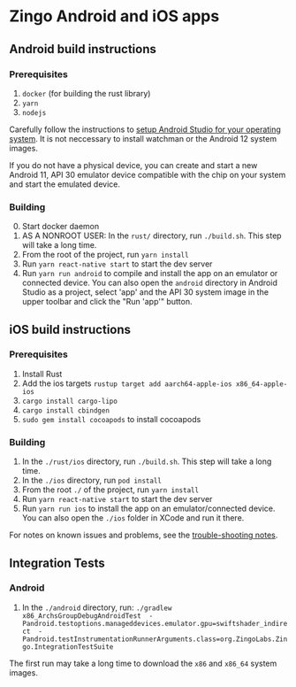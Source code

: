 # Zingo Android and iOS apps

## Android build instructions

### Prerequisites
1. `docker` (for building the rust library)
2. `yarn`
3. `nodejs`

Carefully follow the instructions to [setup Android Studio for your
operating system](https://reactnative.dev/docs/environment-setup).
It is not neccessary to install watchman or the Android 12 system images.

If you do not have a physical device, you can create and start
a new Android 11, API 30 emulator device compatible
with the chip on your system and start the emulated device.

### Building
0. Start docker daemon
1. AS A NONROOT USER: In the `rust/` directory, run `./build.sh`.
   This step will take a long time.
2. From the root of the project, run `yarn install`
3. Run `yarn react-native start` to start the dev server
4. Run `yarn run android` to compile and install the app on an
   emulator or connected device. You can also open the `android` directory
   in Android Studio as a project, select 'app' and the API 30 system image
   in the upper toolbar and click the "Run 'app'" button.

## iOS build instructions

### Prerequisites
1. Install Rust
2. Add the ios targets `rustup target add aarch64-apple-ios x86_64-apple-ios`
3. `cargo install cargo-lipo`
4. `cargo install cbindgen`
5. `sudo gem install cocoapods` to install cocoapods

### Building
1. In the `./rust/ios` directory, run `./build.sh`.
   This step will take a long time.
2. In the `./ios` directory, run `pod install`
3. From the root `./` of the project, run `yarn install`
4. Run `yarn react-native start` to start the dev server
5. Run `yarn run ios` to install the app on an emulator/connected device.
   You can also open the `./ios` folder in XCode and run it there.

For notes on known issues and problems,
see the [trouble-shooting notes](./TROUBLESHOOTING.md).

## Integration Tests

### Android
1. In the `./android` directory, run:
   `./gradlew x86_ArchsGroupDebugAndroidTest 
   -Pandroid.testoptions.manageddevices.emulator.gpu=swiftshader_indirect 
   -Pandroid.testInstrumentationRunnerArguments.class=org.ZingoLabs.Zingo.IntegrationTestSuite`

The first run may take a long time to download the `x86` and `x86_64` system images.